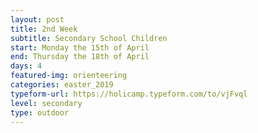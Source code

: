```yaml
---
layout: post
title: 2nd Week
subtitle: Secondary School Children
start: Monday the 15th of April
end: Thursday the 18th of April
days: 4
featured-img: orienteering
categories: easter_2019
typeform-url: https://holicamp.typeform.com/to/vjFvql
level: secondary
type: outdoor
---
```

